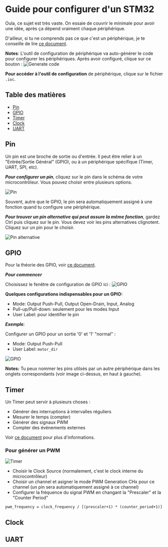 # Guide pour configurer d'un STM32

Oula, ce sujet est très vaste. On essaie de couvrir le minimale pour avoir une idée, après ça dépend vraiment chaque périphérique.

D'ailleur, si tu ne comprends pas ce que c'est un périphérique, je te conseille de lire [ce document](../stm32/index.md).

**Notes**:
L'outil de configuration de périphérique va auto-générer le code pour configurer les périphériques.
Après avoir configuré, clique sur ce bouton :
![Generate code](../../images/elecsoft/stm32cubeide/perif_generatecode.png)

**Pour accéder à l'outil de configuration** de périphérique, clique sur le fichier `.ioc`.

## Table des matières
- [Pin](#pin)
- [GPIO](#gpio)
- [Timer](#timer)
- [Clock](#clock)
- [UART](#uart)

## Pin
Un pin est une broche de sortie ou d'entrée. Il peut être relier à un "Entrée/Sortie Général" (GPIO), ou à un périphérique spécifique (Timer, UART, SPI, etc).

***Pour configurer un pin***, cliquez sur le pin dans le schéma de votre microcontrôleur. Vous pouvez choisir entre plusieurs options.

![Pin](../../images/elecsoft/stm32cubeide/perif_pin.png)

Souvent, autre que le GPIO, le pin sera automatiquement assigné à une fonction quand tu configure une périphérique. 

***Pour trouver un pin alternative qui peut assure la même fonction***, gardez Ctrl puis cliquez sur le pin. Vous devez voir les pins alternatives clignotent. Cliquez sur un pin pour le choisir.

![Pin alternative](../../images/elecsoft/stm32cubeide/perif_pin_alternative.png)

## GPIO
Pour la théorie des GPIO, voir [ce document](../stm32/gpio.md).

***Pour commencer***

Choisissez le fenêtre de configuration de GPIO ici : 
![GPIO](../../images/elecsoft/stm32cubeide/perif_gpio_1.png)

**Quelques configurations indispensables pour un GPIO:**
- Mode: Output Push-Pull, Output Open-Drain, Input, Analog
- Pull-up/Pull-down: seulement pour les modes Input
- User Label: pour identifier le pin

***Exemple**:*

Configurer un GPIO pour un sortie '0' et '1' "normal" : 
- Mode: Output Push-Pull
- User Label: `motor_dir`

![GPIO](../../images/elecsoft/stm32cubeide/perif_gpio_2.png)

**Notes:** 
Tu peux nommer les pins utilsés par un autre périphérique dans les onglets correspondants (voir image ci-dessus, en haut à gauche).

## Timer

Un Timer peut servir à plusieurs choses :
- Générer des interruptions à intervalles réguliers
- Mesurer le temps (compter)
- Générer des signaux PWM
- Compter des événements externes

Voir [ce document](../stm32/timer.md) pour plus d'informations.

### Pour générer un PWM
![Timer](../../images/elecsoft/stm32cubeide/perif_timer.png)

- Choisir le Clock Source (normalement, c'est le clock interne du microcontrôleur)
- Choisir un channel et asigner le mode PWM Generation CHx pour ce channel (un pin sera automatiquement assigné à ce channel)
- Configurer la fréquence du signal PWM en changant la "Prescaler" et la "Counter Period"

```
pwm_frequency = clock_frequency / [(prescaler+1) * (counter_period+1)]
```


## Clock

## UART
